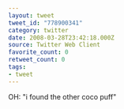 ```yaml
---
layout: tweet
tweet_id: "778900341"
category: twitter
date: 2008-03-28T23:42:18.000Z
source: Twitter Web Client
favorite_count: 0
retweet_count: 0
tags:
- tweet
---
```


OH: "i found the other coco puff"
